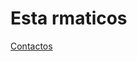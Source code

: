 <!DOCTYPE html>
<html lang="es">
<head>
<title>Inicio</title>
  <link rel="stylesheet" src="styles.css">
</head>
<body>
<h1>Esta rmaticos</h1>
<a href="contacto.html">Contactos</a>
</body>
</html>
